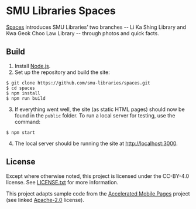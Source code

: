 # SMU Libraries Spaces

[Spaces](https://library.smu.edu.sg/spaces) introduces SMU Libraries’ two branches -- Li Ka Shing Library and Kwa Geok Choo Law Library -- through photos and quick facts.

## Build

1. Install [Node.js](https://nodejs.org).
2. Set up the repository and build the site:

  ```
  $ git clone https://github.com/smu-libraries/spaces.git
  $ cd spaces
  $ npm install
  $ npm run build
  ```

3. If everything went well, the site (as static HTML pages) should now be found in the `public` folder. To run a local server for testing, use the command:

  ```
  $ npm start
  ```

4. The local server should be running the site at [http://localhost:3000](http://localhost:3000).

## License

Except where otherwise noted, this project is licensed under the CC-BY-4.0 license. See [LICENSE.txt](LICENSE.txt) for more information.

This project adapts sample code from the [Accelerated Mobile Pages](https://www.ampproject.org) project (see linked [Apache-2.0](https://github.com/ampproject/amphtml/blob/master/LICENSE) license).
